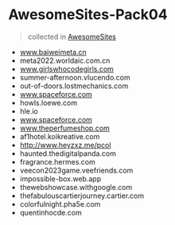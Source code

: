 # AwesomeSites-Pack04

> collected in [AwesomeSites](https://github.com/ezshine/AwesomeSites)

- www.baiweimeta.cn
- meta2022.worldaic.com.cn
- www.girlswhocodegirls.com
- summer-afternoon.vlucendo.com
- out-of-doors.lostmechanics.com
- www.spaceforce.com
- howls.loewe.com
- hle.io
- www.spaceforce.com
- www.theperfumeshop.com
- af1hotel.koikreative.com
- http://www.heyzxz.me/pcol
- haunted.thedigitalpanda.com
- fragrance.hermes.com
- veecon2023game.veefriends.com
- impossible-box.web.app
- thewebshowcase.withgoogle.com
- thefabulouscartierjourney.cartier.com
- colorfulnight.pha5e.com
- quentinhocde.com